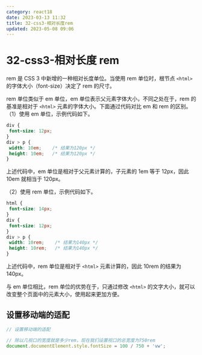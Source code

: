 ```yaml
---
category: react18
date: 2023-03-13 11:32
title: 32-css3-相对长度rem
updated: 2023-05-08 09:06
---
```


# 32-css3-相对长度 rem

rem 是 CSS 3 中新增的一种相对长度单位。当使用 rem 单位时，根节点 `<html>` 的字体大小（font-size）决定了 rem 的尺寸。

rem 单位类似于 em 单位，em 单位表示父元素字体大小，不同之处在于，rem 的基准是相对于 `<html>` 元素的字体大小。下面通过代码对比 em 和 rem 的区别。
（1）使用 em 单位，示例代码如下。

```css
div {
 font-size: 12px;
}
div > p {
 width: 10em;    /* 结果为120px */
 height: 10em;   /* 结果为120px */
}
```

上述代码中，em 单位是相对于父元素计算的，子元素的 1em 等于 12px，因此 10em 就相当于 120px。

（2）使用 rem 单位，示例代码如下。

```css
html {
 font-size: 14px;
}
div {
 font-size: 12px;
}
div > p {
 width: 10rem;    /* 结果为140px */
 height: 10rem;   /* 结果为140px */
}
```

上述代码中，rem 单位是相对于 `<html>` 元素计算的，因此 10rem 的结果为 140px。

与 em 单位相比，rem 单位的优势在于，只通过修改 `<html>` 的文字大小，就可以改变整个页面中的元素大小，使用起来更加方便。

## 设置移动端的适配

```jsx
// 设置移动端的适配

// 除以几视口的宽度就是多少rem，现在我们设置视口的总宽度为750rem
document.documentElement.style.fontSize = 100 / 750 + 'vw';
```
